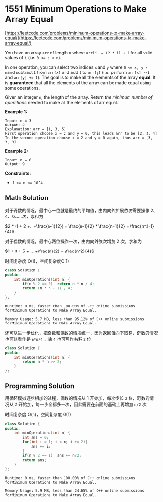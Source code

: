 # 1551 Minimum Operations to Make Array Equal

[https://leetcode.com/problems/minimum-operations-to-make-array-equal/](https://leetcode.com/problems/minimum-operations-to-make-array-equal/)

You have an array `arr` of length `n` where `arr[i] = (2 * i) + 1` for all valid values of `i` (i.e. `0 <= i < n`).

In one operation, you can select two indices `x` and `y` where `0 <= x, y < n`and subtract `1` from `arr[x]` and add `1` to `arr[y]` (i.e. perform `arr[x] -=1 `and `arr[y] += 1`). The goal is to make all the elements of the array **equal**. It is **guaranteed** that all the elements of the array can be made equal using some operations.

Given an integer `n`, the length of the array. Return *the minimum number of operations* needed to make all the elements of arr equal.

 

**Example 1:**

```
Input: n = 3
Output: 2
Explanation: arr = [1, 3, 5]
First operation choose x = 2 and y = 0, this leads arr to be [2, 3, 4]
In the second operation choose x = 2 and y = 0 again, thus arr = [3, 3, 3].
```

**Example 2:**

```
Input: n = 6
Output: 9
```

 

**Constraints:**

- `1 <= n <= 10^4`



## Math Solution

对于奇数的情况，最中心一位就是最终的平均值，由内向外扩展依次需要操作 2、4、6……次，求和为

$2 * (1 + 2 +...+\frac{n-1}{2}) = \frac{n-1}{2} * \frac{n+1}{2} = \frac{n^2-1}{4}$

对于偶数的情况，最中心两位操作一次，由内向外依次增加 2 次，求和为

$1 + 3 + 5 + ... +\frac{n}{2} = \frac{n^2}{4}$

时间复杂度 O(1)，空间复杂度O(1)

```c++
class Solution {
public:
    int minOperations(int n) {
        if(n % 2 == 0)  return n * n / 4;
        return (n * n - 1) / 4;
    }
};
```

```
Runtime: 0 ms, faster than 100.00% of C++ online submissions forMinimum Operations to Make Array Equal.

Memory Usage: 5.7 MB, less than 95.12% of C++ online submissions forMinimum Operations to Make Array Equal.
```



还可以进一步优化，把奇数和偶数的情况统一，因为返回值向下取整，奇数的情况也可以看作是 `n*n/4` ，除 `4` 也可写作右移 `2` 位

```c++
class Solution {
public:
    int minOperations(int n) {
        return n * n >> 2;
    }
};
```





## Programming Solution

用循环模拟逐步相加的过程，偶数的情况从 1 开始加，每次步长 `2` 位，奇数的情况从 2 开始加，每一步全都多一次，因此需要在前面的基础上再增加 `n/2` 次

时间复杂度 O(n)，空间复杂度 O(1)

```c++
class Solution {
public:
    int minOperations(int n) {
        int ans = 0;
        for(int i = 1; i < n; i += 2){
            ans += i;
        }
        if(n % 2 == 1)  ans += n/2;
        return ans;
    }
};
```



```
Runtime: 0 ms, faster than 100.00% of C++ online submissions forMinimum Operations to Make Array Equal.

Memory Usage: 5.9 MB, less than 24.65% of C++ online submissions forMinimum Operations to Make Array Equal.
```


